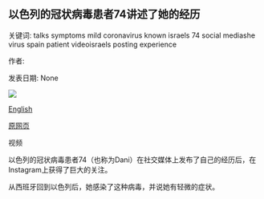 ## 以色列的冠状病毒患者74讲述了她的经历

关键词: talks symptoms mild coronavirus known israels 74 social mediashe virus spain patient videoisraels posting experience

作者: 

发表日期: None

![](https://ichef.bbci.co.uk/news/1024/branded_news/3FA0/production/_111388261_p087c6m8.jpg)

[English](Israel%27s%20coronavirus%20patient%2074%20talks%20about%20her%20experience.md)

[原网页](https://www.bbc.com/news/world-middle-east-51981861)

视频

以色列的冠状病毒患者74（也称为Dani）在社交媒体上发布了自己的经历后，在Instagram上获得了巨大的关注。

从西班牙回到以色列后，她感染了这种病毒，并说她有轻微的症状。